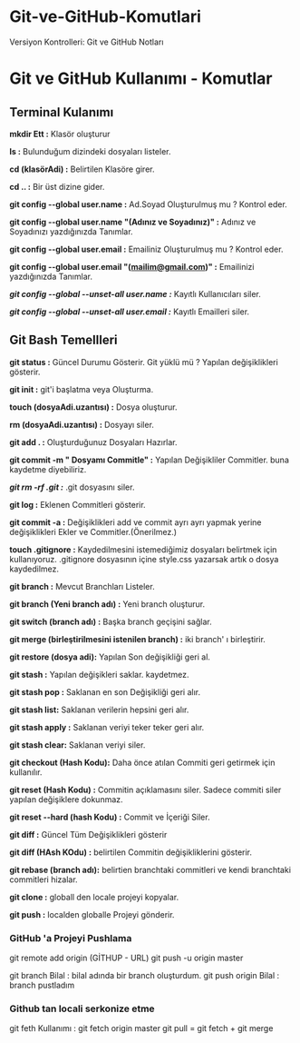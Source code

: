 # Git-ve-GitHub-Komutlari

Versiyon Kontrolleri: Git ve GitHub Notları


# Git ve GitHub Kullanımı - Komutlar

## Terminal Kulanımı

**mkdir Ett :** Klasör oluşturur

**ls :** Bulunduğum dizindeki dosyaları listeler.

**cd (klasörAdi) :** Belirtilen Klasöre girer.

**cd .. :** Bir üst dizine gider.

**git config --global user.name :** Ad.Soyad Oluşturulmuş mu ? Kontrol eder.

**git config --global user.name "(Adınız ve Soyadınız)" :** Adınız ve Soyadınızı yazdığınızda Tanımlar.

**git config --global user.email :** Emailiniz Oluşturulmuş mu ? Kontrol eder.

**git config --global user.email "(mailim@gmail.com)" :** Emailinizi yazdığınızda Tanımlar.

**_git config --global --unset-all user.name :_** Kayıtlı Kullanıcıları siler.

**_git config --global --unset-all user.email :_** Kayıtlı Emailleri siler.




## Git Bash Temellleri

**git status :** Güncel Durumu Gösterir. Git yüklü mü ? Yapılan değişiklikleri gösterir.

**git init :** git'i başlatma veya Oluşturma.

**touch (dosyaAdi.uzantısı) :** Dosya oluşturur.

**rm (dosyaAdi.uzantısı) :** Dosyayı siler.

**git add . :** Oluşturduğunuz Dosyaları Hazırlar.

**git commit -m " Dosyamı Commitle" :** Yapılan Değişikliler Commitler. buna kaydetme diyebiliriz.

**_git rm -rf .git :_** .git dosyasını siler.



**git log :** Eklenen Commitleri gösterir.

**git commit -a :** Değişiklikleri add ve commit ayrı ayrı yapmak yerine değişiklikleri Ekler ve Commitler.(Önerilmez.)

**touch .gitignore :** Kaydedilmesini istemediğimiz dosyaları belirtmek için kullanıyoruz. .gitignore dosyasının içine style.css yazarsak artık o dosya kaydedilmez.

**git branch :** Mevcut Branchları Listeler.

**git branch (Yeni branch adı) :** Yeni branch oluşturur.

**git switch (branch adı) :** Başka branch geçişini sağlar.

**git merge (birleştirilmesini istenilen branch) :** iki branch' ı birleştirir.

**git restore (dosya adi):** Yapılan Son değişikliği geri al.

**git stash :** Yapılan değişikleri saklar. kaydetmez.

**git stash pop :** Saklanan en son Değişikliği geri alır.

**git stash list:** Saklanan verilerin hepsini geri alır.

**git stash apply :** Saklanan veriyi teker teker geri alır.

**git stash clear:** Saklanan veriyi siler.

**git checkout (Hash Kodu):** Daha önce atılan Commiti geri getirmek için kullanılır.

**git reset (Hash Kodu) :** Commitin açıklamasını siler. Sadece commiti siler yapılan değişiklere dokunmaz.

**git reset --hard (hash Kodu) :** Commit ve İçeriği Siler.

**git diff :** Güncel Tüm Değişiklikleri gösterir

**git diff (HAsh KOdu) :** belirtilen Commitin değişikliklerini gösterir.

**git rebase (branch adı):** belirtien  branchtaki commitleri ve kendi branchtaki commitleri hizalar.

**git clone :** globall den locale projeyi kopyalar.

**git push :** localden globalle Projeyi gönderir.




### GitHub 'a Projeyi Pushlama

git remote add origin (GİTHUP - URL)
git push -u origin master

git branch Bilal : bilal adında bir branch oluşturdum.
git push origin Bilal : branch pustladım

### Github tan locali serkonize etme

git feth Kullanımı :
git fetch origin master
git pull = git fetch + git merge





